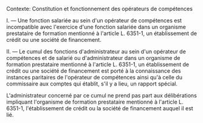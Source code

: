 Contexte: Constitution et fonctionnement des opérateurs de compétences

I. — Une fonction salariée au sein d'un opérateur de compétences est incompatible avec l'exercice d'une fonction salariée dans un organisme prestataire de formation mentionné à l'article L. 6351-1, un établissement de crédit ou une société de financement.

II. — Le cumul des fonctions d'administrateur au sein d'un opérateur de compétences et de salarié ou d'administrateur dans un organisme de formation prestataire mentionné à l'article L. 6351-1, un établissement de crédit ou une société de financement est porté à la connaissance des instances paritaires de l'opérateur de compétences ainsi qu'à celle du commissaire aux comptes qui établit, s'il y a lieu, un rapport spécial.

L'administrateur concerné par ce cumul ne prend pas part aux délibérations impliquant l'organisme de formation prestataire mentionné à l'article L. 6351-1, l'établissement de crédit ou la société de financement auquel il est lié.